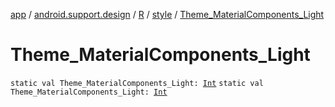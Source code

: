 [app](../../../index.md) / [android.support.design](../../index.md) / [R](../index.md) / [style](index.md) / [Theme_MaterialComponents_Light](./-theme_-material-components_-light.md)

# Theme_MaterialComponents_Light

`static val Theme_MaterialComponents_Light: `[`Int`](https://kotlinlang.org/api/latest/jvm/stdlib/kotlin/-int/index.html)
`static val Theme_MaterialComponents_Light: `[`Int`](https://kotlinlang.org/api/latest/jvm/stdlib/kotlin/-int/index.html)